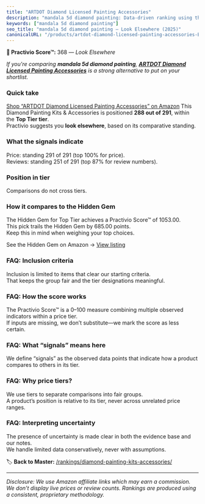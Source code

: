 ```yaml
---
title: "ARTDOT Diamond Licensed Painting Accessories"
description: "mandala 5d diamond painting: Data-driven ranking using the Practivio Score™. Positioned by quality, value, demand, findability, momentum."
keywords: ["mandala 5d diamond painting"]
seo_title: "mandala 5d diamond painting — Look Elsewhere (2025)"
canonicalURL: "/products/artdot-diamond-licensed-painting-accessories-B0FFH2PTVQ/"
---
```


**🚫 Practivio Score™:** 368 — _Look Elsewhere_


*If you're comparing **mandala 5d diamond painting**, **[ARTDOT Diamond Licensed Painting Accessories](https://www.amazon.com/dp/B0FFH2PTVQ?tag=practivio-20)** is a strong alternative to put on your shortlist.*
### Quick take
[Shop “ARTDOT Diamond Licensed Painting Accessories” on Amazon](https://www.amazon.com/dp/B0FFH2PTVQ?tag=practivio-20)
This Diamond Painting Kits & Accessories is positioned **288 out of 291**, within the **Top Tier tier**.  
Practivio suggests you **look elsewhere**, based on its comparative standing.

### What the signals indicate
Price: standing 291 of 291 (top 100% for price).  
Reviews: standing 251 of 291 (top 87% for review numbers).  

### Position in tier
Comparisons do not cross tiers.

### How it compares to the Hidden Gem
The Hidden Gem for Top Tier achieves a Practivio Score™ of 1053.00.  
This pick trails the Hidden Gem by 685.00 points.  
Keep this in mind when weighing your top choices.  

See the Hidden Gem on Amazon → [View listing](https://www.amazon.com/dp/B088K3FQ7W?tag=practivio-20)

### FAQ: Inclusion criteria
Inclusion is limited to items that clear our starting criteria.  
That keeps the group fair and the tier designations meaningful.

### FAQ: How the score works
The Practivio Score™ is a 0–100 measure combining multiple observed indicators within a price tier.  
If inputs are missing, we don’t substitute—we mark the score as less certain.

### FAQ: What “signals” means here
We define “signals” as the observed data points that indicate how a product compares to others in its tier.

### FAQ: Why price tiers?
We use tiers to separate comparisons into fair groups.  
A product’s position is relative to its tier, never across unrelated price ranges.

### FAQ: Interpreting uncertainty
The presence of uncertainty is made clear in both the evidence base and our notes.  
We handle limited data conservatively, never with assumptions.


🏷️ **Back to Master:** [/rankings/diamond-painting-kits-accessories/](/rankings/diamond-painting-kits-accessories/)

---
_Disclosure: We use Amazon affiliate links which may earn a commission. We don’t display live prices or review counts. Rankings are produced using a consistent, proprietary methodology._
